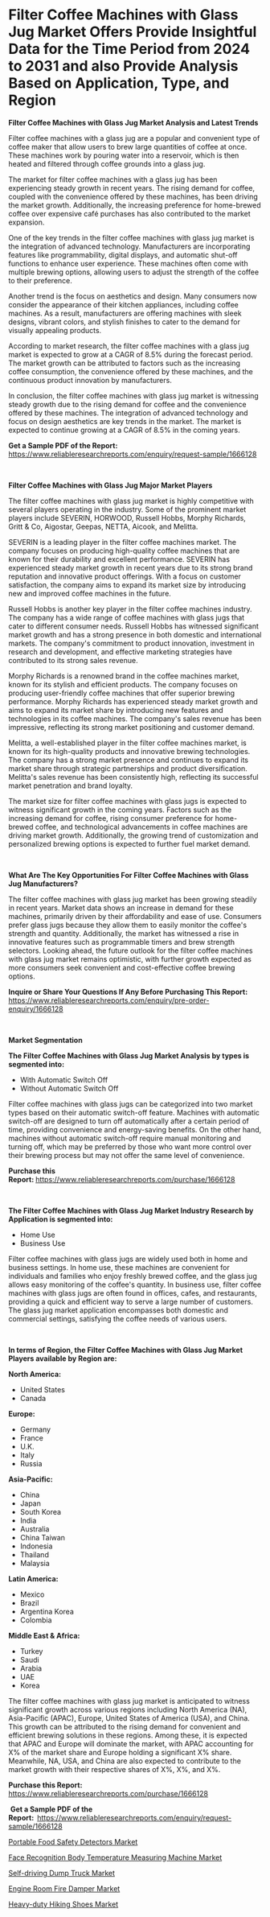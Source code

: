 <p><h1>Filter Coffee Machines with Glass Jug Market Offers Provide Insightful Data for the Time Period from 2024 to 2031 and also Provide Analysis Based on Application, Type, and Region</h1></p><p><strong>Filter Coffee Machines with Glass Jug Market Analysis and Latest Trends</strong></p>
<p><p>Filter coffee machines with a glass jug are a popular and convenient type of coffee maker that allow users to brew large quantities of coffee at once. These machines work by pouring water into a reservoir, which is then heated and filtered through coffee grounds into a glass jug.</p><p>The market for filter coffee machines with a glass jug has been experiencing steady growth in recent years. The rising demand for coffee, coupled with the convenience offered by these machines, has been driving the market growth. Additionally, the increasing preference for home-brewed coffee over expensive café purchases has also contributed to the market expansion.</p><p>One of the key trends in the filter coffee machines with glass jug market is the integration of advanced technology. Manufacturers are incorporating features like programmability, digital displays, and automatic shut-off functions to enhance user experience. These machines often come with multiple brewing options, allowing users to adjust the strength of the coffee to their preference.</p><p>Another trend is the focus on aesthetics and design. Many consumers now consider the appearance of their kitchen appliances, including coffee machines. As a result, manufacturers are offering machines with sleek designs, vibrant colors, and stylish finishes to cater to the demand for visually appealing products.</p><p>According to market research, the filter coffee machines with a glass jug market is expected to grow at a CAGR of 8.5% during the forecast period. The market growth can be attributed to factors such as the increasing coffee consumption, the convenience offered by these machines, and the continuous product innovation by manufacturers.</p><p>In conclusion, the filter coffee machines with glass jug market is witnessing steady growth due to the rising demand for coffee and the convenience offered by these machines. The integration of advanced technology and focus on design aesthetics are key trends in the market. The market is expected to continue growing at a CAGR of 8.5% in the coming years.</p></p>
<p><strong>Get a Sample PDF of the Report:&nbsp;</strong> <a href="https://www.reliableresearchreports.com/enquiry/request-sample/1666128">https://www.reliableresearchreports.com/enquiry/request-sample/1666128</a></p>
<p>&nbsp;</p>
<p><strong>Filter Coffee Machines with Glass Jug Major Market Players</strong></p>
<p><p>The filter coffee machines with glass jug market is highly competitive with several players operating in the industry. Some of the prominent market players include SEVERIN, HORWOOD, Russell Hobbs, Morphy Richards, Gritt & Co, Aigostar, Geepas, NETTA, Aicook, and Melitta.</p><p>SEVERIN is a leading player in the filter coffee machines market. The company focuses on producing high-quality coffee machines that are known for their durability and excellent performance. SEVERIN has experienced steady market growth in recent years due to its strong brand reputation and innovative product offerings. With a focus on customer satisfaction, the company aims to expand its market size by introducing new and improved coffee machines in the future.</p><p>Russell Hobbs is another key player in the filter coffee machines industry. The company has a wide range of coffee machines with glass jugs that cater to different consumer needs. Russell Hobbs has witnessed significant market growth and has a strong presence in both domestic and international markets. The company's commitment to product innovation, investment in research and development, and effective marketing strategies have contributed to its strong sales revenue.</p><p>Morphy Richards is a renowned brand in the coffee machines market, known for its stylish and efficient products. The company focuses on producing user-friendly coffee machines that offer superior brewing performance. Morphy Richards has experienced steady market growth and aims to expand its market share by introducing new features and technologies in its coffee machines. The company's sales revenue has been impressive, reflecting its strong market positioning and customer demand.</p><p>Melitta, a well-established player in the filter coffee machines market, is known for its high-quality products and innovative brewing technologies. The company has a strong market presence and continues to expand its market share through strategic partnerships and product diversification. Melitta's sales revenue has been consistently high, reflecting its successful market penetration and brand loyalty.</p><p>The market size for filter coffee machines with glass jugs is expected to witness significant growth in the coming years. Factors such as the increasing demand for coffee, rising consumer preference for home-brewed coffee, and technological advancements in coffee machines are driving market growth. Additionally, the growing trend of customization and personalized brewing options is expected to further fuel market demand.</p></p>
<p>&nbsp;</p>
<p><strong>What Are The Key Opportunities For Filter Coffee Machines with Glass Jug Manufacturers?</strong></p>
<p><p>The filter coffee machines with glass jug market has been growing steadily in recent years. Market data shows an increase in demand for these machines, primarily driven by their affordability and ease of use. Consumers prefer glass jugs because they allow them to easily monitor the coffee's strength and quantity. Additionally, the market has witnessed a rise in innovative features such as programmable timers and brew strength selectors. Looking ahead, the future outlook for the filter coffee machines with glass jug market remains optimistic, with further growth expected as more consumers seek convenient and cost-effective coffee brewing options.</p></p>
<p><strong>Inquire or Share Your Questions If Any Before Purchasing This Report:</strong> <a href="https://www.reliableresearchreports.com/enquiry/pre-order-enquiry/1666128">https://www.reliableresearchreports.com/enquiry/pre-order-enquiry/1666128</a></p>
<p>&nbsp;</p>
<p><strong>Market Segmentation</strong></p>
<p><strong>The Filter Coffee Machines with Glass Jug Market Analysis by types is segmented into:</strong></p>
<p><ul><li>With Automatic Switch Off</li><li>Without Automatic Switch Off</li></ul></p>
<p><p>Filter coffee machines with glass jugs can be categorized into two market types based on their automatic switch-off feature. Machines with automatic switch-off are designed to turn off automatically after a certain period of time, providing convenience and energy-saving benefits. On the other hand, machines without automatic switch-off require manual monitoring and turning off, which may be preferred by those who want more control over their brewing process but may not offer the same level of convenience.</p></p>
<p><strong>Purchase this Report:&nbsp;</strong><a href="https://www.reliableresearchreports.com/purchase/1666128">https://www.reliableresearchreports.com/purchase/1666128</a></p>
<p>&nbsp;</p>
<p><strong>The Filter Coffee Machines with Glass Jug Market Industry Research by Application is segmented into:</strong></p>
<p><ul><li>Home Use</li><li>Business Use</li></ul></p>
<p><p>Filter coffee machines with glass jugs are widely used both in home and business settings. In home use, these machines are convenient for individuals and families who enjoy freshly brewed coffee, and the glass jug allows easy monitoring of the coffee's quantity. In business use, filter coffee machines with glass jugs are often found in offices, cafes, and restaurants, providing a quick and efficient way to serve a large number of customers. The glass jug market application encompasses both domestic and commercial settings, satisfying the coffee needs of various users.</p></p>
<p>&nbsp;</p>
<p><strong>In terms of Region, the Filter Coffee Machines with Glass Jug Market Players available by Region are:</strong></p>
<p>
    <p> <strong> North America: </strong>
        <ul>
            <li>United States</li>
            <li>Canada</li>
        </ul>
        </p> 
    <p> <strong> Europe: </strong>
        <ul>
            <li>Germany</li>
            <li>France</li>
            <li>U.K.</li>
            <li>Italy</li>
            <li>Russia</li>
        </ul>
        </p> 
    <p> <strong> Asia-Pacific: </strong>
        <ul>
            <li>China</li>
            <li>Japan</li>
            <li>South Korea</li>
            <li>India</li>
            <li>Australia</li>
            <li>China Taiwan</li>
            <li>Indonesia</li>
            <li>Thailand</li>
            <li>Malaysia</li>
        </ul>
        </p> 
    <p> <strong> Latin America: </strong>
        <ul>
            <li>Mexico</li>
            <li>Brazil</li>
            <li>Argentina Korea</li>
            <li>Colombia</li>
        </ul>
        </p> 
    <p> <strong> Middle East & Africa: </strong>
        <ul>
            <li>Turkey</li>
            <li>Saudi</li>
            <li>Arabia</li>
            <li>UAE</li>
            <li>Korea</li>
        </ul>
    </p>
    </p>
<p><p>The filter coffee machines with glass jug market is anticipated to witness significant growth across various regions including North America (NA), Asia-Pacific (APAC), Europe, United States of America (USA), and China. This growth can be attributed to the rising demand for convenient and efficient brewing solutions in these regions. Among these, it is expected that APAC and Europe will dominate the market, with APAC accounting for X% of the market share and Europe holding a significant X% share. Meanwhile, NA, USA, and China are also expected to contribute to the market growth with their respective shares of X%, X%, and X%.</p></p>
<p><strong>Purchase this Report: </strong><a href="https://www.reliableresearchreports.com/purchase/1666128">https://www.reliableresearchreports.com/purchase/1666128</a></p>
<p>&nbsp;<strong>Get a Sample PDF of the Report:&nbsp;&nbsp;</strong><a href="https://www.reliableresearchreports.com/enquiry/request-sample/1666128">https://www.reliableresearchreports.com/enquiry/request-sample/1666128</a></p>
<p><strong></strong></p>
<p><p><a href="https://medium.com/@joycelucas56/portable-food-safety-detectors-market-trends-forecast-and-competitive-analysis-to-2031-b357ce042d67">Portable Food Safety Detectors Market</a></p><p><a href="https://medium.com/p/13a8d9531de3/edit">Face Recognition Body Temperature Measuring Machine Market</a></p><p><a href="https://medium.com/@joycelucas56/decoding-self-driving-dump-truck-market-metrics-market-share-trends-and-growth-patterns-834afe154466">Self-driving Dump Truck Market</a></p><p><a href="https://medium.com/@joycelucas56/engine-room-fire-damper-market-furnishes-information-on-market-share-market-trends-and-market-3f18bb200e68">Engine Room Fire Damper Market</a></p><p><a href="https://medium.com/@joycelucas56/heavy-duty-hiking-shoes-market-share-evolution-and-market-growth-trends-2024-2031-6ea281636e9c">Heavy-duty Hiking Shoes Market</a></p></p>